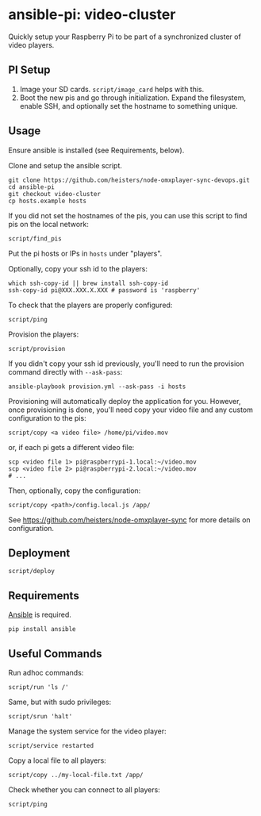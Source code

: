 ansible-pi: video-cluster
=========================

Quickly setup your Raspberry Pi to be part of a synchronized cluster of
video players.

PI Setup
--------

1. Image your SD cards. `script/image_card` helps with this.
2. Boot the new pis and go through initialization. Expand the
   filesystem, enable SSH, and optionally set the hostname to something
   unique.


Usage
-----

Ensure ansible is installed (see Requirements, below).

Clone and setup the ansible script.

    git clone https://github.com/heisters/node-omxplayer-sync-devops.git
    cd ansible-pi
    git checkout video-cluster
    cp hosts.example hosts

If you did not set the hostnames of the pis, you can use this script to
find pis on the local network:

    script/find_pis

Put the pi hosts or IPs in `hosts` under "players".

Optionally, copy your ssh id to the players:

    which ssh-copy-id || brew install ssh-copy-id
    ssh-copy-id pi@XXX.XXX.X.XXX # password is 'raspberry'

To check that the players are properly configured:

    script/ping

Provision the players:

    script/provision

If you didn't copy your ssh id previously, you'll need to run the
provision command directly with `--ask-pass`:

    ansible-playbook provision.yml --ask-pass -i hosts

Provisioning will automatically deploy the application for you. However,
once provisioning is done, you'll need copy your video file and any
custom configuration to the pis:

    script/copy <a video file> /home/pi/video.mov

or, if each pi gets a different video file:

    scp <video file 1> pi@raspberrypi-1.local:~/video.mov
    scp <video file 2> pi@raspberrypi-2.local:~/video.mov
    # ...

Then, optionally, copy the configuration:

    script/copy <path>/config.local.js /app/

See https://github.com/heisters/node-omxplayer-sync for more details on
configuration.

Deployment
----------

    script/deploy

Requirements
------------

[Ansible](http://www.ansibleworks.com/) is required.

    pip install ansible

Useful Commands
---------------

Run adhoc commands:

    script/run 'ls /'

Same, but with sudo privileges:

    script/srun 'halt'

Manage the system service for the video player:

    script/service restarted

Copy a local file to all players:

    script/copy ../my-local-file.txt /app/

Check whether you can connect to all players:

    script/ping
